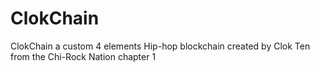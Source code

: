 # ClokChain
ClokChain a custom 4 elements Hip-hop blockchain created by Clok Ten from the Chi-Rock Nation chapter 1
